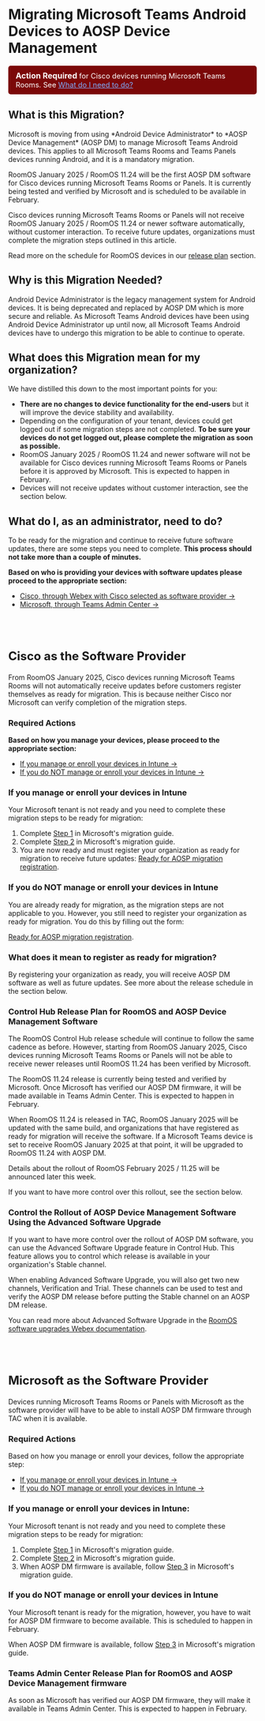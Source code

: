 # Migrating Microsoft Teams Android Devices to AOSP Device Management

<!--
> [!CAUTION]
> Action required for devices with Cisco as the software provider. See the section Cisco collaboration devices for Microsoft Teams Rooms with Cisco as the software provider.-->

<div style="background-color:rgb(123, 8, 8);padding: 10px 15px;border-radius: 5px;font-size: 11pt;color: white;">
  <b style="font-size: 12pt;">Action Required</b> for Cisco devices running Microsoft Teams Rooms. See <a href='#what-do-i-as-an-administrator-need-to-do' style="color:rgb(126, 172, 251); ">What do I need to do?</a></i>
  </div> 

<h2 id="what-is-this-migration" style="border-bottom: none;padding-bottom: 0;">What is this Migration?</h2>
Microsoft is moving from using *Android Device Administrator* to *AOSP Device Management* (AOSP DM) to manage Microsoft Teams Android devices. This applies to all Microsoft Teams Rooms and Teams Panels devices running Android, and it is a mandatory migration. 

RoomOS January 2025 / RoomOS 11.24 will be the first AOSP DM software for Cisco devices running Microsoft Teams Rooms or Panels. It is currently being tested and verified by Microsoft and is scheduled to be available in February.

Cisco devices running Microsoft Teams Rooms or Panels will not receive RoomOS January 2025 / RoomOS 11.24 or newer software automatically, without customer interaction. To receive future updates, organizations must complete the migration steps outlined in this article.

Read more on the schedule for RoomOS devices in our [release plan](#cisco_sw_release_plan) section.

<h2 id="why-is-this-migration-needed" style="border-bottom: none;padding-bottom: 0;">Why is this Migration Needed?</h2>

Android Device Administrator is the legacy management system for Android devices. It is being deprecated and replaced by AOSP DM which is more secure and reliable. As Microsoft Teams Android devices have been using Android Device Administrator up until now, all Microsoft Teams Android devices have to undergo this migration to be able to continue to operate.

<h2 id="what-does-this-migration-mean-for-my-organization" style="border-bottom: none;padding-bottom: 0;">What does this Migration mean for my organization?</h2>

We have distilled this down to the most important points for you:
* **There are no changes to device functionality for the end-users** but it will improve the device stability and availability.
* Depending on the configuration of your tenant, devices could get logged out if some migration steps are not completed. **To be sure your devices do not get logged out, please complete the migration as soon as possible.**
* RoomOS January 2025 / RoomOS 11.24 and newer software will not be available for Cisco devices running Microsoft Teams Rooms or Panels before it is approved by Microsoft. This is expected to happen in February.
* Devices will not receive updates without customer interaction, see the section below.

<h2 id="what-do-i-as-an-administrator-need-to-do" style="border-bottom: none;padding-bottom: 0;">What do I, as an administrator, need to do?</h2>

To be ready for the migration and continue to receive future software updates, there are some steps you need to complete. **This process should not take more than a couple of minutes.**

**Based on who is providing your devices with software updates please proceed to the appropriate section:**
* [Cisco, through Webex with Cisco selected as software provider →](#cisco-as-the-software-provider)
* [Microsoft, through Teams Admin Center →](#microsoft-as-the-software-provider)

<!-- If you want to learn about the details, head down to our [FAQ](#faq) section. -->

<h2 id="cisco-as-the-software-provider" style="padding-top: 2em;font-size: x-large;">Cisco as the Software Provider</h2>

From RoomOS January 2025, Cisco devices running Microsoft Teams Rooms will not automatically receive updates before customers register themselves as ready for migration. This is because neither Cisco nor Microsoft can verify completion of the migration steps.

### <a name="cisco_sw_provider_actions"></a> Required Actions

**Based on how you manage your devices, please proceed to the appropriate section:**
* [If you manage or enroll your devices in Intune →](#cisco_intune_managed)
* [If you do NOT manage or enroll your devices in Intune →](#cisco_not_intune_managed)

### <a name="cisco_intune_managed"></a> If you manage or enroll your devices in Intune

Your Microsoft tenant is not ready and you need to complete these migration steps to be ready for migration:
1. Complete [Step 1](https://learn.microsoft.com/en-us/MicrosoftTeams/rooms/android-migration-guide#step-1---set-up-new-aosp-management-enrollment-profiles) in Microsoft's migration guide.
2. Complete [Step 2](https://learn.microsoft.com/en-us/MicrosoftTeams/rooms/android-migration-guide#step-2---set-up-aosp-management-configuration--compliance-policies) in Microsoft's migration guide.
3. You are now ready and must register your organization as ready for migration to receive future updates:
[Ready for AOSP migration registration](https://ciscocx.qualtrics.com/jfe/form/SV_eWIgDZWDYexwS3k).

### <a name="cisco_not_intune_managed"></a>If you do NOT manage or enroll your devices in Intune

You are already ready for migration, as the migration steps are not applicable to you. However, you still need to register your organization as ready for migration. You do this by filling out the form:

[Ready for AOSP migration registration](https://ciscocx.qualtrics.com/jfe/form/SV_eWIgDZWDYexwS3k).

### <a name="cisco_what_register"></a>What does it mean to register as ready for migration?

By registering your organization as ready, you will receive AOSP DM software as well as future updates. See more about the release schedule in the section below.

### <a name="cisco_sw_release_plan"></a>Control Hub Release Plan for RoomOS and AOSP Device Management Software

The RoomOS Control Hub release schedule will continue to follow the same cadence as before. However, starting from RoomOS January 2025, Cisco devices running Microsoft Teams Rooms or Panels will not be able to receive newer releases until RoomOS 11.24 has been verified by Microsoft.

The RoomOS 11.24 release is currently being tested and verified by Microsoft. Once Microsoft has verified our AOSP DM firmware, it will be made available in Teams Admin Center. This is expected to happen in February.

When RoomOS 11.24 is released in TAC, RoomOS January 2025 will be updated with the same build, and organizations that have registered as ready for migration will receive the software. If a Microsoft Teams device is set to receive RoomOS January 2025 at that point, it will be upgraded to RoomOS 11.24 with AOSP DM.

Details about the rollout of RoomOS February 2025 / 11.25 will be announced later this week.

If you want to have more control over this rollout, see the section below.

### <a name="cisco_sw_advanced_software_upgrade"></a>Control the Rollout of AOSP Device Management Software Using the Advanced Software Upgrade

If you want to have more control over the rollout of AOSP DM software, you can use the Advanced Software Upgrade feature in Control Hub. This feature allows you to control which release is available in your organization's Stable channel.

When enabling Advanced Software Upgrade, you will also get two new channels, Verification and Trial. These channels can be used to test and verify the AOSP DM release before putting the Stable channel on an AOSP DM release.

You can read more about Advanced Software Upgrade in the [RoomOS software upgrades Webex documentation](https://help.webex.com/en-us/article/idba5c/RoomOS-software-upgrades#Cisco_Reference.dita_7275e9c5-314e-4fb3-92d5-a2c40c47ffb0).

<h2 id="microsoft-as-the-software-provider" style="padding-top: 2em;font-size: x-large;">Microsoft as the Software Provider</h2>

Devices running Microsoft Teams Rooms or Panels with Microsoft as the software provider will have to be able to install AOSP DM firmware through TAC when it is available.

### <a name="msft_sw_provider_actions"></a> Required Actions
Based on how you manage or enroll your devices, follow the appropriate step:
* [If you manage or enroll your devices in Intune →](#msft_intune_managed)
* [If you do NOT manage or enroll your devices in Intune →](#msft_not_intune_managed)

### <a name="msft_intune_managed"></a>If you manage or enroll your devices in Intune:
Your Microsoft tenant is not ready and you need to complete these migration steps to be ready for migration:

1. Complete [Step 1](https://learn.microsoft.com/en-us/MicrosoftTeams/rooms/android-migration-guide#step-1---set-up-new-aosp-management-enrollment-profiles) in Microsoft's migration guide.
2. Complete [Step 2](https://learn.microsoft.com/en-us/MicrosoftTeams/rooms/android-migration-guide#step-2---set-up-aosp-management-configuration--compliance-policies) in Microsoft's migration guide.
3. When AOSP DM firmware is available, follow [Step 3](https://learn.microsoft.com/en-us/MicrosoftTeams/rooms/android-migration-guide#step-3---deploy-aosp-management-capable-device-firmware) in Microsoft's migration guide.

### <a name="msft_not_intune_managed"></a>If you do NOT manage or enroll your devices in Intune
Your Microsoft tenant is ready for the migration, however, you have to wait for AOSP DM firmware to become available. This is scheduled to happen in February.

When AOSP DM firmware is available, follow [Step 3](https://learn.microsoft.com/en-us/MicrosoftTeams/rooms/android-migration-guide#step-3---deploy-aosp-management-capable-device-firmware) in Microsoft's migration guide.

### <a name="cisco_sw_release_plan"></a>Teams Admin Center Release Plan for RoomOS and AOSP Device Management firmware

As soon as Microsoft has verified our AOSP DM firmware, they will make it available in Teams Admin Center. This is expected to happen in February.
<!--
## <a name="faq"></a>Frequently Asked Questions

### What happens if I register as ready for migration but did not complete the migration steps?
If the organization has been registered as ready for migration, but has not completed the required migration steps, there is a risk that devices log out when receiving the AOSP Device Management firmware.

### What happens if AOSP DM software is deployed to a system in a tenant that has not completed the appropriate migration steps?

If you manage or enroll your device in Intune, there is a risk that the devices log out when receiving the AOSP Device Management firmware.

### What happens if I never register as ready for migration?
If you have not registered your organization as ready for AOSP migration, Cisco devices running Teams Rooms will continue to not receive updates for the time being. In February, when AOSP DM software is released, we will announce a timeline for when we will allow all orgs to receive AOSP DM software, regardless of registering as ready for migration.

This block will remain until your organization has been registered as ready. Be aware, any system that was blocked on a channel with an AOSP release, will immediately upgrade after the block is removed.
-->